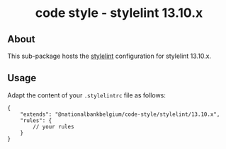<h1 align="center">
   code style - stylelint 13.10.x
</h1>

## About

This sub-package hosts the [stylelint](https://stylelint.io) configuration for stylelint 13.10.x.

## Usage

Adapt the content of your `.stylelintrc` file as follows:

```text
{
	"extends": "@nationalbankbelgium/code-style/stylelint/13.10.x",
	"rules": {
		// your rules
	}
}
```
